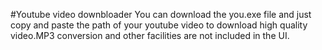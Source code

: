 #Youtube video downbloader
You can download the you.exe file and just copy and paste the path of your youtube video to download high quality video.MP3 conversion and other facilities are not included in the UI.
